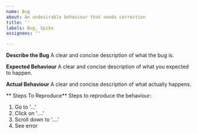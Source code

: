 ```yaml
---
name: Bug
about: An undesirable behaviour that needs correction
title: ''
labels: Bug, Spike
assignees: ''

---
```


**Describe the Bug**
A clear and concise description of what the bug is.

**Expected Behaviour**
A clear and concise description of what you expected to happen.

**Actual Behaviour**
A clear and concise description of what actually happens.

** Steps To Reproduce**
Steps to reproduce the behaviour:
1. Go to '...'
2. Click on '....'
3. Scroll down to '....'
4. See error
